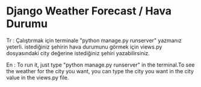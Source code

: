 # Django Weather Forecast / Hava Durumu

Tr :
Çalıştırmak için terminale "python manage.py runserver" yazmanız yeterli.
istediğiniz şehirin hava durumunu görmek için views.py dosyasındaki city değerine istediğiniz şehiri yazabilirsiniz.

En :
To run it, just type "python manage.py runserver" in the terminal.To see the weather for the city you want, you can type the city you want in the city value in the views.py file.
